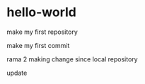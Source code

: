 # hello-world
make my first repository

make my first commit

rama 2
making change since local repository

update
